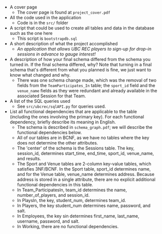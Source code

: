 * A cover page
    - The cover page is found at `project_cover.pdf`
* All the code used in the application
    - Code is in the `src/` folder
* A script that could be used to create all tables and data in the database such as the one here
    - This script is `bootstrapdb.sql`
* A short description of what the project accomplished
    - *An application that allows UBC REC players to sign-up for drop-in sessions in advance to gauge interest!*
* A description of how your final schema differed from the schema you turned in. If the final schema differed, why? Note that turning in a final schema that's different from what you planned is fine, we just want to know what changed and why.
    - There was one schema change made, which was the removal of two fields from the `TeamParticipates_In` table; the `sport_id` field and the `venue_name` fields as they were redundant and already available in the associated Session for that Team.
* A list of the SQL queries used
    - See `src/ubcrec/sqlAPI.py` for queries used.
* List all functional dependencies that are applicable to the table (including the ones involving the primary key). For each functional dependency, briefly describe its meaning in English.
    - The schema is described in `schema_graph.pdf`; we will describe the functional dependencies below.
	- All of our tables are in BCNF, as we have no tables where the key does not determine the other attributes.
    - The 'center' of the schema is the Sessions table. The key, session_id, determines start_time, end_time, sport_id, venue_name, and results.
	- The Sport and Venue tables are 2-column key-value tables, which satisfies 3NF/BCNF. In the Sport table, sport_id determines name, and for the Venue table, venue_name determines address. Because address is stored in a single attribute, there are no explicit additional functional dependencies in this table.
	- In Team_ParticipatesIn, team_id determines the name, number_of_players, and session_id.
	- In PlaysIn, the key, student_num, determines team_id.
	- In Players, the key student_num determines name, password, and salt.
	- In Employees, the key sin determines first_name, last_name, username, password, and salt.
	- In Working, there are no functional dependencies.
